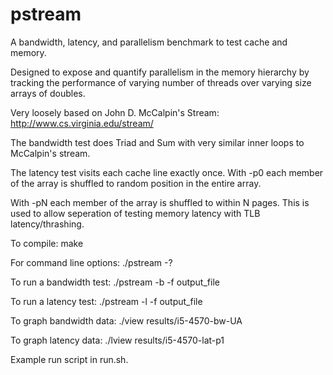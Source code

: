 # pstream
A bandwidth, latency, and parallelism benchmark to test cache and memory. 

Designed to expose and quantify parallelism in the memory hierarchy 
by tracking the performance of varying number of threads over varying
size arrays of doubles.

Very loosely based on John D. McCalpin's Stream: 
	http://www.cs.virginia.edu/stream/

The bandwidth test does Triad and Sum with very similar inner loops to McCalpin's stream.

The latency test visits each cache line exactly once.  With -p0 each member of the array is shuffled to random position in the entire array.

With -pN each member of the array is shuffled to within N pages.  This is used to allow seperation of testing memory latency with TLB latency/thrashing.

To compile:
    make

For command line options:
    ./pstream -?

To run a bandwidth test: 
	./pstream -b -f output_file 

To run a latency test: 
	./pstream -l -f output_file 

To graph bandwidth data:
	./view results/i5-4570-bw-UA

To graph latency data:
    ./lview results/i5-4570-lat-p1 

Example run script in run.sh.

